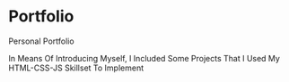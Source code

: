 # Portfolio
Personal Portfolio

In Means Of Introducing Myself, I Included Some Projects That I Used My HTML-CSS-JS Skillset To Implement
